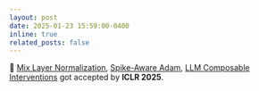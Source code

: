 ```yaml
---
layout: post
date: 2025-01-23 15:59:00-0400
inline: true
related_posts: false
---
```

📝 [Mix Layer Normalization](https://arxiv.org/abs/2412.13795), [Spike-Aware Adam](https://arxiv.org/abs/2501.06842), [LLM Composable Interventions](https://arxiv.org/pdf/2407.06483) got accepted by **ICLR 2025**. 
